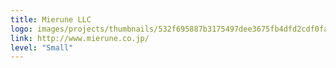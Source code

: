 ```yaml
---
title: Mierune LLC
logo: images/projects/thumbnails/532f695887b3175497dee3675fb4dfd2cdf0fa98.png.150x50_q85.png
link: http://www.mierune.co.jp/
level: "Small"
---
```

